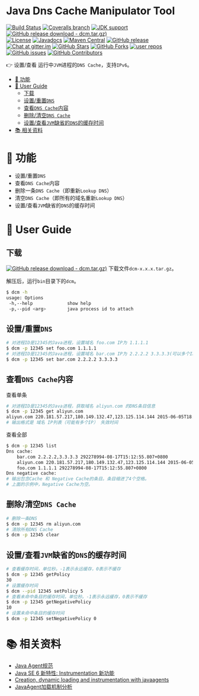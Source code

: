 Java Dns Cache Manipulator Tool
=================================

[![Build Status](https://img.shields.io/appveyor/ci/oldratlee/java-dns-cache-manipulator/master.svg?label=build)](https://ci.appveyor.com/project/oldratlee/java-dns-cache-manipulator)
[![Coveralls branch](https://img.shields.io/coveralls/github/alibaba/java-dns-cache-manipulator/master)](https://coveralls.io/github/alibaba/java-dns-cache-manipulator?branch=master)
[![JDK support](https://img.shields.io/badge/JDK-6+-green?logo=java&logoColor=white)](https://openjdk.java.net/)
[![GitHub release download - dcm.tar.gz)](https://img.shields.io/github/downloads/alibaba/java-dns-cache-manipulator/v1.6.1/dcm-1.6.1.tar.gz.svg)](https://github.com/alibaba/java-dns-cache-manipulator/releases/download/v1.6.1/dcm-1.6.1.tar.gz)  
[![License](https://img.shields.io/github/license/alibaba/java-dns-cache-manipulator?color=4D7A97)](https://www.apache.org/licenses/LICENSE-2.0.html)
[![Javadocs](https://img.shields.io/github/release/alibaba/java-dns-cache-manipulator?label=javadoc&color=3d7c47&logo=microsoft-academic&logoColor=white)](https://alibaba.github.io/java-dns-cache-manipulator/apidocs/)
[![Maven Central](https://img.shields.io/maven-central/v/com.alibaba/dns-cache-manipulator?color=2d545e&logo=apache-maven&logoColor=white)](https://search.maven.org/artifact/com.alibaba/dns-cache-manipulator)
[![GitHub release](https://img.shields.io/github/release/alibaba/java-dns-cache-manipulator.svg)](https://github.com/alibaba/java-dns-cache-manipulator/releases)  
[![Chat at gitter.im](https://img.shields.io/gitter/room/alibaba/java-dns-cache-manipulator?color=46BC99&logo=gitter&logoColor=white)](https://gitter.im/alibaba/java-dns-cache-manipulator?utm_source=badge&utm_medium=badge&utm_campaign=pr-badge&utm_content=badge)
[![GitHub Stars](https://img.shields.io/github/stars/alibaba/java-dns-cache-manipulator)](https://github.com/alibaba/java-dns-cache-manipulator/stargazers)
[![GitHub Forks](https://img.shields.io/github/forks/alibaba/java-dns-cache-manipulator)](https://github.com/alibaba/java-dns-cache-manipulator/fork)
[![user repos](https://badgen.net/github/dependents-repo/alibaba/java-dns-cache-manipulator?label=user%20repos)](https://github.com/alibaba/java-dns-cache-manipulator/network/dependents)
[![GitHub issues](https://img.shields.io/github/issues/alibaba/java-dns-cache-manipulator)](https://github.com/alibaba/java-dns-cache-manipulator/issues)
[![GitHub Contributors](https://img.shields.io/github/contributors/alibaba/java-dns-cache-manipulator)](https://github.com/alibaba/java-dns-cache-manipulator/graphs/contributors)

:point_right: 设置/查看 运行中`JVM`进程的`DNS Cache`，支持`IPv6`。

<!-- START doctoc generated TOC please keep comment here to allow auto update -->
<!-- DON'T EDIT THIS SECTION, INSTEAD RE-RUN doctoc TO UPDATE -->


- [:wrench: 功能](#wrench-%E5%8A%9F%E8%83%BD)
- [:busts_in_silhouette: User Guide](#busts_in_silhouette-user-guide)
    - [下载](#%E4%B8%8B%E8%BD%BD)
    - [设置/重置`DNS`](#%E8%AE%BE%E7%BD%AE%E9%87%8D%E7%BD%AEdns)
    - [查看`DNS Cache`内容](#%E6%9F%A5%E7%9C%8Bdns-cache%E5%86%85%E5%AE%B9)
    - [删除/清空`DNS Cache`](#%E5%88%A0%E9%99%A4%E6%B8%85%E7%A9%BAdns-cache)
    - [设置/查看`JVM`缺省的`DNS`的缓存时间](#%E8%AE%BE%E7%BD%AE%E6%9F%A5%E7%9C%8Bjvm%E7%BC%BA%E7%9C%81%E7%9A%84dns%E7%9A%84%E7%BC%93%E5%AD%98%E6%97%B6%E9%97%B4)
- [:books: 相关资料](#books-%E7%9B%B8%E5%85%B3%E8%B5%84%E6%96%99)

<!-- END doctoc generated TOC please keep comment here to allow auto update -->

:wrench: 功能
=================================

- 设置/重置`DNS`
- 查看`DNS Cache`内容
- 删除一条`DNS Cache`（即重新`Lookup DNS`）
- 清空`DNS Cache`（即所有的域名重新`Lookup DNS`）
- 设置/查看`JVM`缺省的`DNS`的缓存时间

:busts_in_silhouette: User Guide
=================================

下载
----------

[![GitHub release download - dcm.tar.gz)](https://img.shields.io/github/downloads/alibaba/java-dns-cache-manipulator/v1.6.1/dcm-1.6.1.tar.gz.svg)](https://github.com/alibaba/java-dns-cache-manipulator/releases/download/v1.6.1/dcm-1.6.1.tar.gz) 下载文件`dcm-x.x.x.tar.gz`。

解压后，运行`bin`目录下的`dcm`。

```bash
$ dcm -h
usage: Options
 -h,--help             show help
 -p,--pid <arg>        java process id to attach
```

设置/重置`DNS`
---------------

```bash
# 对进程ID是12345的Java进程，设置域名 foo.com IP为 1.1.1.1
$ dcm -p 12345 set foo.com 1.1.1.1
# 对进程ID是12345的Java进程，设置域名 bar.com IP为 2.2.2.2 3.3.3.3(可以多个IP)
$ dcm -p 12345 set bar.com 2.2.2.2 3.3.3.3
```

查看`DNS Cache`内容
---------------

查看单条

```bash
# 对进程ID是12345的Java进程，获取域名 aliyun.com 的DNS条目信息
$ dcm -p 12345 get aliyun.com
aliyun.com 220.181.57.217,180.149.132.47,123.125.114.144 2015-06-05T18:56:09.635+0800
# 输出格式是 域名 IP列表（可能有多个IP） 失效时间
```

查看全部

```bash
$ dcm -p 12345 list
Dns cache:
    bar.com 2.2.2.2,3.3.3.3 292278994-08-17T15:12:55.807+0800
    aliyun.com 220.181.57.217,180.149.132.47,123.125.114.144 2015-06-05T19:00:30.514+0800
    foo.com 1.1.1.1 292278994-08-17T15:12:55.807+0800
Dns negative cache:
# 输出包含Cache 和 Negative Cache的条目。条目缩进了4个空格。
# 上面的示例中，Negative Cache为空。
```

删除/清空`DNS Cache`
---------------

```bash
# 删除一条DNS
$ dcm -p 12345 rm aliyun.com
# 清除所有DNS Cache
$ dcm -p 12345 clear
```

设置/查看`JVM`缺省的`DNS`的缓存时间
---------------

```bash
# 查看缓存时间，单位秒。-1表示永远缓存，0表示不缓存
$ dcm -p 12345 getPolicy
30
# 设置缓存时间
$ dcm --pid 12345 setPolicy 5
# 查看未命中条目的缓存时间，单位秒。-1表示永远缓存，0表示不缓存
$ dcm -p 12345 getNegativePolicy
10
# 设置未命中条目的缓存时间
$ dcm -p 12345 setNegativePolicy 0
```

:books: 相关资料
=================================

* [Java Agent规范](http://docs.oracle.com/javase/7/docs/api/java/lang/instrument/package-summary.html)
* [Java SE 6 新特性: Instrumentation 新功能](http://www.ibm.com/developerworks/cn/java/j-lo-jse61/)
* [Creation, dynamic loading and instrumentation with javaagents](http://dhruba.name/2010/02/07/creation-dynamic-loading-and-instrumentation-with-javaagents/)
* [JavaAgent加载机制分析](http://nijiaben.iteye.com/blog/1847212)
